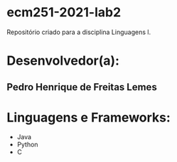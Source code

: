 # ecm251-2021-lab2
Repositório criado para a disciplina Linguagens l.

# Desenvolvedor(a):
##  Pedro Henrique de Freitas Lemes 

# Linguagens e Frameworks:
- Java
- Python
- C
